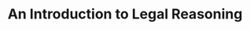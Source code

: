 ---
title: "An Introduction to Legal Reasoning"
showDate: false
draft: false
tags: ["classic","poem"]
link: "https://www.amazon.com/gp/product/022608972X/ref=ox_sc_act_title_4?smid=ATVPDKIKX0DER&psc=1"
read: ""
---